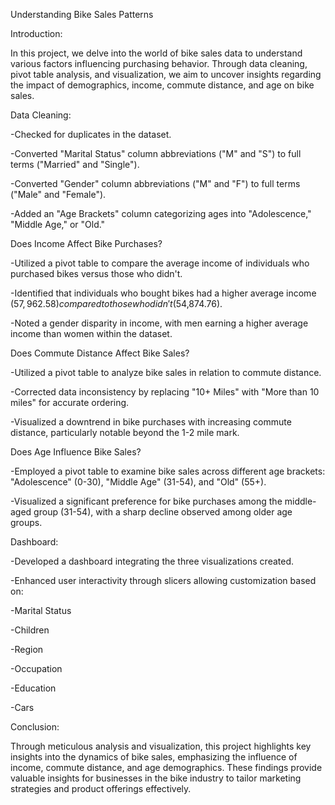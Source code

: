 Understanding Bike Sales Patterns


Introduction:


In this project, we delve into the world of bike sales data to understand various factors influencing purchasing behavior. Through data cleaning, pivot table analysis, and visualization, we aim to uncover insights regarding the impact of demographics, income, commute distance, and age on bike sales.


Data Cleaning:


-Checked for duplicates in the dataset.

-Converted "Marital Status" column abbreviations ("M" and "S") to full terms ("Married" and "Single").

-Converted "Gender" column abbreviations ("M" and "F") to full terms ("Male" and "Female").

-Added an "Age Brackets" column categorizing ages into "Adolescence," "Middle Age," or "Old."


Does Income Affect Bike Purchases?


-Utilized a pivot table to compare the average income of individuals who purchased bikes versus those who didn't.

-Identified that individuals who bought bikes had a higher average income ($57,962.58) compared to those who didn't ($54,874.76).

-Noted a gender disparity in income, with men earning a higher average income than women within the dataset.


Does Commute Distance Affect Bike Sales?


-Utilized a pivot table to analyze bike sales in relation to commute distance.

-Corrected data inconsistency by replacing "10+ Miles" with "More than 10 miles" for accurate ordering.

-Visualized a downtrend in bike purchases with increasing commute distance, particularly notable beyond the 1-2 mile mark.


Does Age Influence Bike Sales?


-Employed a pivot table to examine bike sales across different age brackets: "Adolescence" (0-30), "Middle Age" (31-54), and "Old" (55+).

-Visualized a significant preference for bike purchases among the middle-aged group (31-54), with a sharp decline observed among older age groups.


Dashboard:


-Developed a dashboard integrating the three visualizations created.

-Enhanced user interactivity through slicers allowing customization based on:

 -Marital Status

 -Children

 -Region

 -Occupation

 -Education

 -Cars


Conclusion:


Through meticulous analysis and visualization, this project highlights key insights into the dynamics of bike sales, emphasizing the influence of income, commute distance, and age demographics. These findings provide valuable insights for businesses in the bike industry to tailor marketing strategies and product offerings effectively.
